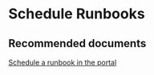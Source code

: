 <properties
	pageTitle="Schedule Runbooks"
	description="Schedule Runbooks"
	service="microsoft.automation"
	resource="automationaccounts"
	authors="kasparks"
	displayOrder="7"
	selfHelpType="resource"
	supportTopicIds=""
	resourceTags=""
	productPesIds=""
	cloudEnvironments="public"
/>

# Schedule Runbooks

## **Recommended documents**
[Schedule a runbook in the portal](http://aka.ms/scheduling-a-runbook)

